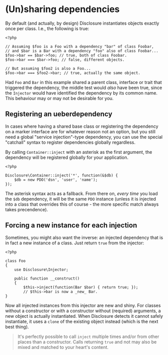# (Un)sharing dependencies

By default (and actually, by design) Disclosure instantiates objects exactly
once per class. I.e., the following is true:

    <?php

    // Assuming $foo is a Foo with a dependency "bar" of class Foobar,
    // and $bar is a Bar with a dependency "foo" also of class Foobar...
    $foo->bar == $bar->foo; // true, both of class Foobar.
    $foo->bar === $bar->foo; // false, different objects.

    // But assuming $foo2 is also a Foo...
    $foo->bar === $foo2->bar; // true, actually the same object.

Had `Foo` and `Bar` in this example shared a parent class, interface or trait
that triggered the dependency, the middle test would _also_ have been true,
since the `Injector` would have identified the dependency by its common name.
This behaviour may or may not be desirable for you.

## Registering an ueberdependency

In cases where having a shared base class or registering the dependency on a
marker interface are for whatever reason not an option, but you still need a
global "service injection"-type dependency, you can use the special "catchall"
syntax to register dependencies globally regardless.

By calling `Container::inject` with an asterisk as the first argument, the
dependency will be registered globally for your application.

    <?php

    Disclosure\Container::inject('*', function(&$db) {
        $db = new PDO('dsn', 'user', 'name');
    });

The asterisk syntax acts as a fallback. From there on, _every time_ you load
the `$db` dependency, it will be the same `PDO` instance (unless it is injected
into a class that overrides this of course - the more specific match always
takes precendence).

## Forcing a new instance for each injection

Sometimes, you might also want the inverse: an injected dependency that is in
fact a new instance of a class. Just return `true` from the injector:

    <?php

    class Foo
    {
        use Disclosure\Injector;

        public function __construct()
        {
            $this->inject(function(Bar $bar) { return true; });
            // $this->bar is now a _new_ Bar.
    }

Now all injected instances from this injector are new and shiny. For classes
without a constructor or with a constructor without (required) arguments, a new
object is actually instantiated. When Disclosure detects it cannot safely
instantiate, it uses a `clone` of the existing object instead (which is the next
best thing).

> It's perfectly possible to call `inject` multiple times and/or from other
> places than a constructor. Calls returning `true` and not may also be mixed
> and matched to your heart's content.
